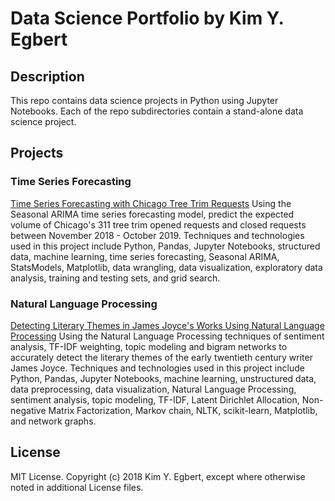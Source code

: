 # Data Science Portfolio by Kim Y. Egbert

## Description

This repo contains data science projects in Python using Jupyter Notebooks. Each of the repo subdirectories contain a stand-alone data science project.

## Projects

### Time Series Forecasting

[Time Series Forecasting with Chicago Tree Trim Requests](/chicago-tree-trims-time-series-forecasting)
Using the Seasonal ARIMA time series forecasting model, predict the expected volume of Chicago's 311 tree trim opened requests and closed requests between November 2018 - October 2019. Techniques and technologies used in this project include Python, Pandas, Jupyter Notebooks, structured data, machine learning, time series forecasting, Seasonal ARIMA, StatsModels, Matplotlib, data wrangling, data visualization, exploratory data analysis, training and testing sets, and grid search.

### Natural Language Processing

[Detecting Literary Themes in James Joyce's Works Using Natural Language Processing](/james-joyce-natural-language-processing)
Using the Natural Language Processing techniques of sentiment analysis, TF-IDF weighting, topic modeling and bigram networks to accurately detect the literary themes of the early twentieth century writer James Joyce. Techniques and technologies used in this project include Python, Pandas, Jupyter Notebooks, machine learning, unstructured data, data preprocessing, data visualization, Natural Language Processing, sentiment analysis, topic modeling, TF-IDF, Latent Dirichlet Allocation, Non-negative Matrix Factorization, Markov chain, NLTK, scikit-learn, Matplotlib, and network graphs.

## License

MIT License. Copyright (c) 2018 Kim Y. Egbert, except where otherwise noted in additional License files.